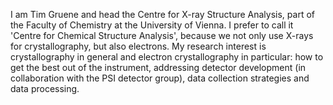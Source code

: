 I am Tim Gruene and head the Centre for X-ray Structure Analysis, 
part of the Faculty of Chemistry at the University of Vienna. I prefer 
to call it 'Centre for Chemical Structure Analysis', because we not only
use X-rays for crystallography, but also electrons. My research interest 
is crystallography in general and electron crystallography in particular:
how to get the best out of the instrument, addressing detector development (in collaboration
with the PSI detector group), data collection strategies and data processing.


<!---
tgruene/tgruene is a ✨ special ✨ repository because its `README.md` (this file) appears on your GitHub profile.
You can click the Preview link to take a look at your changes.
--->
